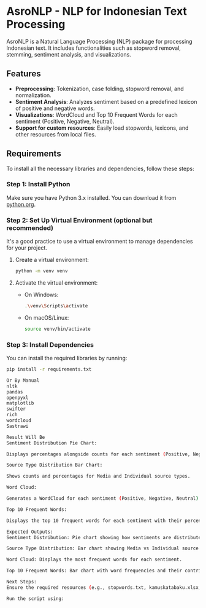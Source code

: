 # AsroNLP - NLP for Indonesian Text Processing

AsroNLP is a Natural Language Processing (NLP) package for processing Indonesian text. It includes functionalities such as stopword removal, stemming, sentiment analysis, and visualizations.

## Features

- **Preprocessing**: Tokenization, case folding, stopword removal, and normalization.
- **Sentiment Analysis**: Analyzes sentiment based on a predefined lexicon of positive and negative words.
- **Visualizations**: WordCloud and Top 10 Frequent Words for each sentiment (Positive, Negative, Neutral).
- **Support for custom resources**: Easily load stopwords, lexicons, and other resources from local files.

## Requirements

To install all the necessary libraries and dependencies, follow these steps:

### Step 1: Install Python

Make sure you have Python 3.x installed. You can download it from [python.org](https://www.python.org/downloads/).

### Step 2: Set Up Virtual Environment (optional but recommended)

It's a good practice to use a virtual environment to manage dependencies for your project.

1. Create a virtual environment:

   ```bash
   python -m venv venv
   ```
2. Activate the virtual environment:

   - On Windows:
     ```bash
     .\venv\Scripts\activate
     ```
   - On macOS/Linux:
     ```bash
     source venv/bin/activate
     ```

### Step 3: Install Dependencies

You can install the required libraries by running:

```bash
pip install -r requirements.txt

Or By Manual
nltk
pandas
openpyxl
matplotlib
swifter
rich
wordcloud
Sastrawi

Result Will Be
Sentiment Distribution Pie Chart:

Displays percentages alongside counts for each sentiment (Positive, Negative, Neutral).

Source Type Distribution Bar Chart:

Shows counts and percentages for Media and Individual source types.

Word Cloud:

Generates a WordCloud for each sentiment (Positive, Negative, Neutral).

Top 10 Frequent Words:

Displays the top 10 frequent words for each sentiment with their percentages.

Expected Outputs:
Sentiment Distribution: Pie chart showing how sentiments are distributed.

Source Type Distribution: Bar chart showing Media vs Individual source counts and percentages.

Word Cloud: Displays the most frequent words for each sentiment.

Top 10 Frequent Words: Bar chart with word frequencies and their contribution to the total word count.

Next Steps:
Ensure the required resources (e.g., stopwords.txt, kamuskatabaku.xlsx, etc.) are in the data folder.

Run the script using:
```
